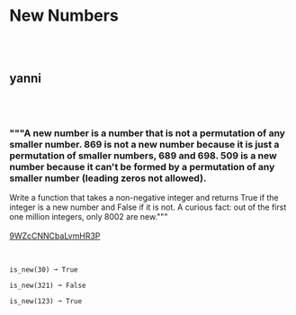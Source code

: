# New Numbers
<br><br>
## yanni
<br><br>
### """A new number is a number that is not a permutation of any smaller number.  869 is not a new number because it is just a permutation of smaller numbers, 689 and 698. 509 is a new number because it can't be formed by a permutation of any smaller number (leading zeros not allowed).
Write a function that takes a non-negative integer and returns True if the integer is a new number and False if it is not.
A curious fact: out of the first one million integers, only 8002 are new."""
<br><br>
[9WZcCNNCbaLvmHR3P](https://edabit.com/challenge/9WZcCNNCbaLvmHR3P)
<br><br>
```is_new(3) ➞ True

is_new(30) ➞ True

is_new(321) ➞ False

is_new(123) ➞ True
```

<br><br>
